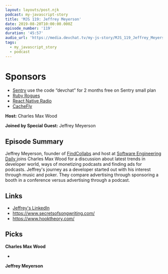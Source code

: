 ```yaml
---
layout: layouts/post.njk
podcast: my-javascript-story
title: 'MJS 119: Jeffrey Meyerson'
date: 2019-08-20T10:00:00.000Z
episode_number: '119'
duration: '45:57'
audio_url: 'https://media.devchat.tv/my-js-story/MJS_119_Jeffrey_Meyerson.mp3'
tags:
  - my_javascript_story
  - podcast
---
```

# Sponsors

* [Sentry](https://sentry.io/) use the code “devchat” for 2 months free on Sentry small plan
* [Ruby Rogues](https://devchat.tv/ruby-rogues/)
* [React Native Radio](https://devchat.tv/react-native-radio/)
* [CacheFly](https://www.cachefly.com/)

**Host:** Charles Max Wood

**Joined by Special Guest:** Jeffrey Meyerson

## Episode Summary

Jeffrey Meyerson, founder of [FindCollabs](https://findcollabs.com/) and host at [Software Engineering Daily ](https://softwareengineeringdaily.com/) joins Charles Max Wood for a discussion about latest trends in developer world, ways of monetizing podcasts and finding ads for podcasts. Jeffrey's journey as a developer started out with his interest through music and poker. They compare advertising through sponsoring a booth in a conference versus advertising through a podcast. 

## Links

* [Jeffrey's LinkedIn](https://www.linkedin.com/in/jeff-meyerson-05275716/)
* <https://www.secretsofsongwriting.com/>
* <https://www.hooktheory.com/>

## Picks

**Charles Max Wood**

* 

**Jeffrey Meyerson**
